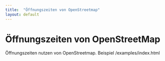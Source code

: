 ```yaml
---
title:  "Öffnungszeiten von OpenStreetmap"
layout: default
---
```


# Öffnungszeiten von OpenStreetMap

Öffnungszeiten nutzen von OpenStreetmap.
Beispiel /examples/index.html
